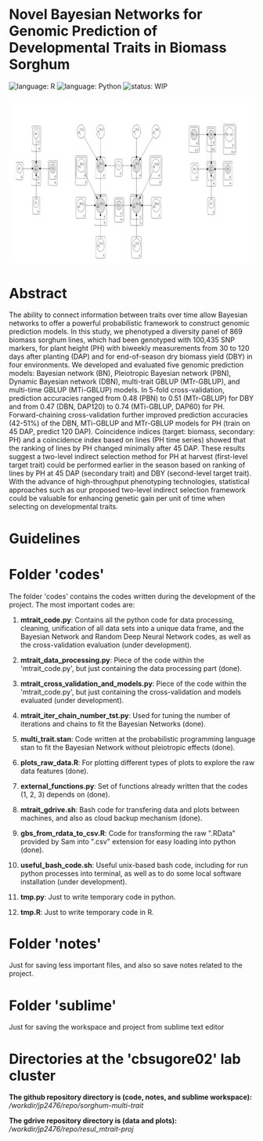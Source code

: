 #  **Novel Bayesian Networks for Genomic Prediction of Developmental Traits in Biomass Sorghum**
![language: R](https://img.shields.io/badge/language-R-blue.svg)
![language: Python](https://img.shields.io/badge/language-Python-green.svg)
![status: WIP](https://img.shields.io/badge/status-WorkInProgress-red.svg)
<!-- 

![alt text](https://github.com/GoreLab/sorghum-multi-trait/blob/master/edited_figures/figure_1_bayesian_networks_figures/inkscape/nets.png) -->

<a href="https://github.com/GoreLab/sorghum-multi-trait/blob/master/edited_figures/figure_1_bayesian_networks_figures/inkscape/nets.svg"><img src="https://github.com/GoreLab/sorghum-multi-trait/blob/master/edited_figures/figure_1_bayesian_networks_figures/inkscape/nets.svg" width="850.5" height="340.5"/></a>

# **Abstract**

The ability to connect information between traits over time allow Bayesian networks to offer a powerful probabilistic framework to construct genomic prediction models. In this study, we phenotyped a diversity panel of 869 biomass sorghum lines, which had been genotyped with 100,435 SNP markers, for plant height (PH) with biweekly measurements from 30 to 120 days after planting (DAP) and for end-of-season dry biomass yield (DBY) in four environments. We developed and evaluated five genomic prediction models: Bayesian network (BN), Pleiotropic Bayesian network (PBN), Dynamic Bayesian network (DBN), multi-trait GBLUP (MTr-GBLUP), and multi-time GBLUP (MTi-GBLUP) models. In 5-fold cross-validation, prediction accuracies ranged from 0.48 (PBN) to 0.51 (MTr-GBLUP) for DBY and from 0.47 (DBN, DAP120) to 0.74 (MTi-GBLUP, DAP60) for PH. Forward-chaining cross-validation further improved prediction accuracies (42-51\%) of the DBN, MTi-GBLUP and MTr-GBLUP models for PH (train on 45 DAP, predict 120 DAP). Coincidence indices (target: biomass, secondary: PH) and a coincidence index based on lines (PH time series) showed that the ranking of lines by PH changed minimally after 45 DAP. These results suggest a two-level indirect selection method for PH at harvest (first-level target trait) could be performed earlier in the season based on ranking of lines by PH at 45 DAP (secondary trait) and DBY (second-level target trait). With the advance of high-throughput phenotyping technologies, statistical approaches such as our proposed two-level indirect selection framework could be valuable for enhancing genetic gain per unit of time when selecting on developmental traits.

# **Guidelines**

# Folder 'codes'

The folder 'codes' contains the codes written during the development of the project. The most important codes are:

1. **mtrait_code.py**: Contains all the python code for data processing, cleaning, unification of all data sets into a unique data frame, and the Bayesian Network and Random Deep Neural Network codes, as well as the cross-validation evaluation (under development).

2. **mtrait_data_processing.py**: Piece of the code within the 'mtrait_code.py', but just containing the data processing part (done).

3. **mtrait_cross_validation_and_models.py**: Piece of the code within the 'mtrait_code.py', but just containing the cross-validation and models evaluated (under development).

4. **mtrait_iter_chain_number_tst.py**: Used for tuning the number of iterations and chains to fit the Bayesian Networks (done).

5. **multi_trait.stan**: Code written at the probabilistic programming language stan to fit the Bayesian Network without pleiotropic effects (done).

6. **plots_raw_data.R**: For plotting different types of plots to explore the raw data features (done).

7. **external_functions.py**: Set of functions already written that the codes (1, 2, 3) depends on (done).

8. **mtrait_gdrive.sh**: Bash code for transfering data and plots between machines, and also as cloud backup mechanism (done).

9. **gbs_from_rdata_to_csv.R**: Code for transforming the raw ".RData" provided by Sam into ".csv" extension for easy loading into python (done).

10. **useful_bash_code.sh**: Useful unix-based bash code, including for run python processes into terminal, as well as to do some local software installation (under development).

11. **tmp.py**: Just to write temporary code in python.

12. **tmp.R**: Just to write temporary code in R.

# Folder 'notes'

Just for saving less important files, and also so save notes related to the project.

# Folder 'sublime'

Just for saving the workspace and project from sublime text editor

# Directories at the 'cbsugore02' lab cluster

**The github repository directory is (code, notes, and sublime workspace):** */workdir/jp2476/repo/sorghum-multi-trait*

**The gdrive repository directory is (data and plots):** */workdir/jp2476/repo/resul_mtrait-proj*


